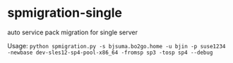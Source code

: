 # spmigration-single
auto service pack migration for single server

Usage:
```python spmigration.py -s bjsuma.bo2go.home -u bjin -p suse1234 -newbase dev-sles12-sp4-pool-x86_64 -fromsp sp3 -tosp sp4 --debug```
